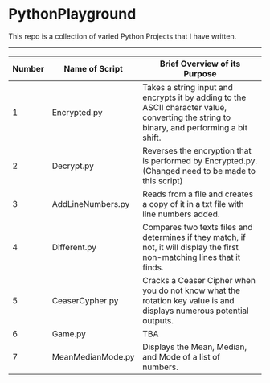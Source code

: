 # PythonPlayground

This repo is a collection of varied Python Projects that I have written.

******

Number|Name of Script| Brief Overview of its Purpose
------|------------------|------------------------------
   1  |Encrypted.py      | Takes a string input and encrypts it by adding to the ASCII character value, converting the string to binary, and performing a bit shift.
   2  |Decrypt.py        | Reverses the encryption that is performed by Encrypted.py. (Changed need to be made to this script)
   3  |AddLineNumbers.py | Reads from a file and creates a copy of it in a txt file with line numbers added.
   4  |Different.py      | Compares two texts files and determines if they match, if not, it will display the first non-matching lines that it finds.
   5  |CeaserCypher.py   | Cracks a Ceaser Cipher when you do not know what the rotation key value is and displays numerous potential outputs.
   6  |Game.py           | TBA
   7  |MeanMedianMode.py | Displays the Mean, Median, and Mode of a list of numbers.
